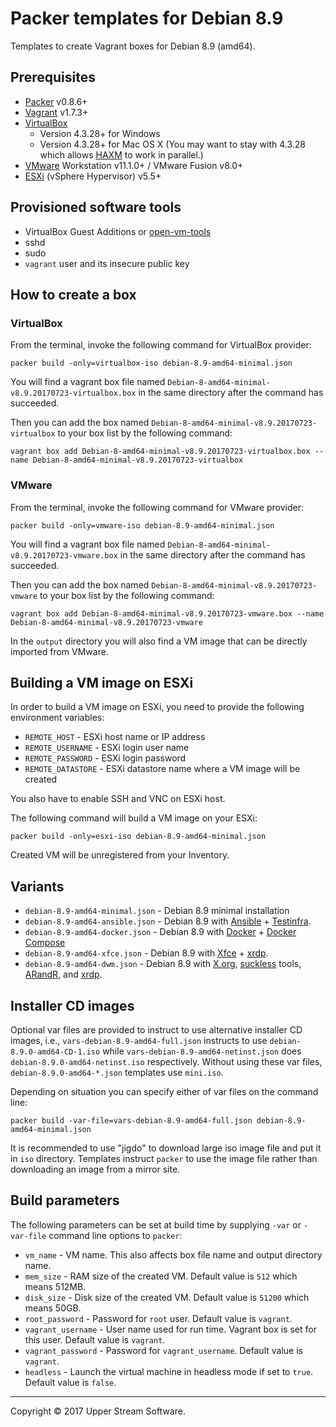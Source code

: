 # Packer templates for Debian 8.9

Templates to create Vagrant boxes for Debian 8.9 (amd64).


## Prerequisites

* [Packer][] v0.8.6+
* [Vagrant][] v1.7.3+
* [VirtualBox][]
	* Version 4.3.28+ for Windows
	* Version 4.3.28+ for Mac OS X (You may want to stay with 4.3.28 which allows [HAXM] to work in parallel.)
* [VMware][] Workstation v11.1.0+ / VMware Fusion v8.0+
* [ESXi][] (vSphere Hypervisor) v5.5+

[ESXi]: http://www.vmware.com/products/vsphere-hypervisor
        "Free VMware vSphere Hypervisor, Free Virtualization (ESXi)"
[HAXM]: https://software.intel.com/en-us/android/articles/intel-hardware-accelerated-execution-manager
        "Intel&reg; Hardware Accelerated Execution Manager"
[Packer]: https://www.packer.io/ "Packer by HashiCorp"
[Vagrant]: https://www.vagrantup.com/ "Vagrant"
[VirtualBox]: https://www.virtualbox.org/ "Oracle VM VirtualBox"
[VMware]: http://www.vmware.com/ "VMware Virtualization for Desktop &amp; Server, Application, Public &amp; Hybrid Clouds"


## Provisioned software tools

* VirtualBox Guest Additions or [open-vm-tools][]
* sshd
* sudo
* `vagrant` user and its insecure public key

[open-vm-tools]: https://github.com/vmware/open-vm-tools "Official repository of VMware open-vm-tools project"


## How to create a box

### VirtualBox

From the terminal, invoke the following command for VirtualBox provider:

    packer build -only=virtualbox-iso debian-8.9-amd64-minimal.json

You will find a vagrant box file named `Debian-8-amd64-minimal-v8.9.20170723-virtualbox.box`
in the same directory after the command has succeeded.

Then you can add the box named `Debian-8-amd64-minimal-v8.9.20170723-virtualbox` to your box list
by the following command:

    vagrant box add Debian-8-amd64-minimal-v8.9.20170723-virtualbox.box --name Debian-8-amd64-minimal-v8.9.20170723-virtualbox

### VMware

From the terminal, invoke the following command for VMware provider:

    packer build -only=vmware-iso debian-8.9-amd64-minimal.json

You will find a vagrant box file named `Debian-8-amd64-minimal-v8.9.20170723-vmware.box`
in the same directory after the command has succeeded.

Then you can add the box named `Debian-8-amd64-minimal-v8.9.20170723-vmware` to your box list
by the following command:

    vagrant box add Debian-8-amd64-minimal-v8.9.20170723-vmware.box --name Debian-8-amd64-minimal-v8.9.20170723-vmware

In the `output` directory you will also find a VM image that can be directly imported from VMware.


## Building a VM image on ESXi

In order to build a VM image on ESXi, you need to provide the following environment variables:

* `REMOTE_HOST` - ESXi host name or IP address
* `REMOTE_USERNAME` - ESXi login user name
* `REMOTE_PASSWORD` - ESXi login password
* `REMOTE_DATASTORE` - ESXi datastore name where a VM image will be created

You also have to enable SSH and VNC on ESXi host.

The following command will build a VM image on your ESXi:

    packer build -only=esxi-iso debian-8.9-amd64-minimal.json

Created VM will be unregistered from your Inventory.


## Variants

* `debian-8.9-amd64-minimal.json` - Debian 8.9 minimal installation
* `debian-8.9-amd64-ansible.json` - Debian 8.9 with [Ansible][] + [Testinfra][].
* `debian-8.9-amd64-docker.json` - Debian 8.9 with [Docker][] + [Docker Compose][]
* `debian-8.9-amd64-xfce.json` - Debian 8.9 with [Xfce][] + [xrdp][].
* `debian-8.9-amd64-dwm.json` - Debian 8.9 with [X.org][], [suckless][] tools, [ARandR][], and [xrdp][].

[Ansible]: https://www.ansible.com/ "Ansible is Simple IT Automation"
[ARandR]: https://christian.amsuess.com/tools/arandr/ "ARandR: Another XRandR GUI"
[Docker]: https://www.docker.com/ "Docker - Build, Ship and Run Any App, Anywhere"
[Docker Compose]: https://docs.docker.com/compose/ "Docker Compose"
[suckless]: http://suckless.org/ "suckless.org software that sucks less"
[Testinfra]: https://testinfra.readthedocs.io/en/latest/ "Testinfra test your infrastructure &mdash; testinfra 1.6.4 documentation"
[X.org]: https://www.x.org/wiki/ "X.Org"
[Xfce]: http://www.xfce.org/ "Xfce Desktop Environment"
[xrdp]: http://www.xrdp.org/ "xrdp"


## Installer CD images

Optional var files are provided to instruct to use alternative installer CD images, i.e.,
`vars-debian-8.9-amd64-full.json` instructs to use `debian-8.9.0-amd64-CD-1.iso` while
`vars-debian-8.9-amd64-netinst.json` does `debian-8.9.0-amd64-netinst.iso` respectively.
Without using these var files, `debian-8.9.0-amd64-*.json` templates use `mini.iso`.

Depending on situation you can specify either of var files on the command line:

    packer build -var-file=vars-debian-8.9-amd64-full.json debian-8.9-amd64-minimal.json

It is recommended to use "jigdo" to download large iso image file and put it in `iso` directory.  Templates
instruct `packer` to use the image file rather than downloading an image from a mirror site.


## Build parameters

The following parameters can be set at build time by supplying `-var` or `-var-file` command line options to `packer`:

* `vm_name` - VM name.  This also affects box file name and output directory name.
* `mem_size` - RAM size of the created VM.  Default value is `512` which means 512MB.
* `disk_size` - Disk size of the created VM.  Default value is `51200` which means 50GB.
* `root_password` - Password for `root` user.  Default value is `vagrant`.
* `vagrant_username` - User name used for run time.  Vagrant box is set for this user.  Default value is `vagrant`.
* `vagrant_password` - Password for `vagrant_username`.  Default value is `vagrant`.
* `headless` - Launch the virtual machine in headless mode if set to `true`.  Default value is `false`.


- - -

Copyright &copy; 2017 Upper Stream Software.
